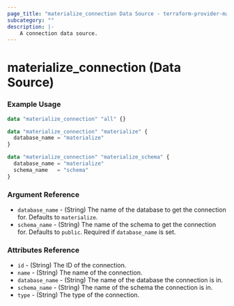 ```yaml
---
page_title: "materialize_connection Data Source - terraform-provider-materialize"
subcategory: ""
description: |-
    A connection data source.
---
```


# materialize_connection (Data Source)

### Example Usage

```terraform
data "materialize_connection" "all" {}

data "materialize_connection" "materialize" {
  database_name = "materialize"
}

data "materialize_connection" "materialize_schema" {
  database_name = "materialize"
  schema_name   = "schema"
}
```

### Argument Reference

- `database_name` - (String) The name of the database to get the connection for. Defaults to `materialize`.
- `schema_name` - (String) The name of the schema to get the connection for. Defaults to `public`. Required if `database_name` is set.

### Attributes Reference

- `id` - (String) The ID of the connection.
- `name` - (String) The name of the connection.
- `database_name` - (String) The name of the database the connection is in.
- `schema_name` - (String) The name of the schema the connection is in.
- `type` - (String) The type of the connection.
